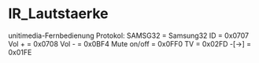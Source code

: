 # IR_Lautstaerke
unitimedia-Fernbedienung
Protokol: SAMSG32 = Samsung32
 ID           = 0x0707
 Vol +        = 0x0708
 Vol -        = 0x0BF4
 Mute on/off  = 0x0FF0
 TV           = 0x02FD
 -[->]        = 0x01FE

